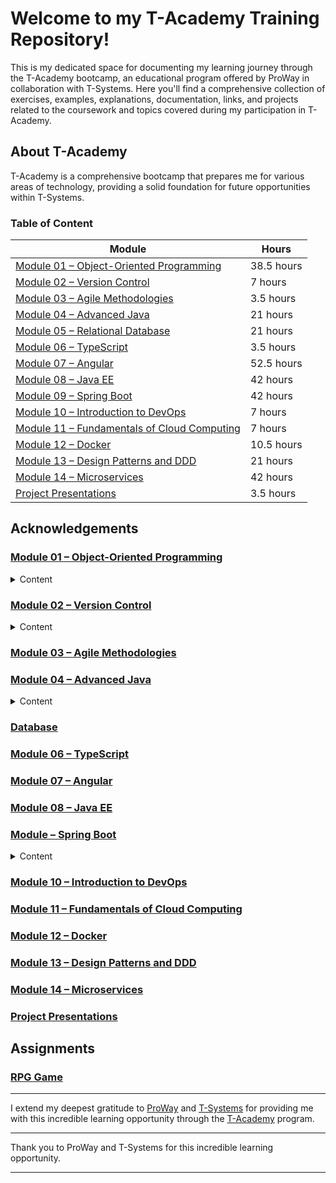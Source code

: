 # Welcome to my T-Academy Training Repository!

This is my dedicated space for documenting my learning journey through the T-Academy bootcamp, an educational program offered by ProWay in collaboration with T-Systems. Here you'll find a comprehensive collection of exercises, examples, explanations, documentation, links, and projects related to the coursework and topics covered during my participation in T-Academy.

## About T-Academy

T-Academy is a comprehensive bootcamp that prepares me for various areas of technology, providing a solid foundation for future opportunities within T-Systems.

### Table of Content
| Module                                                    | Hours                                         |
|-----------------------------------------------------------|-----------------------------------------------|
| [Module 01 – Object-Oriented Programming](#module-01)     | 38.5 hours                                    |
| [Module 02 – Version Control](#module-02)                 | 7 hours                                       |
| [Module 03 – Agile Methodologies](#module-03)             | 3.5 hours                                     |
| [Module 04 – Advanced Java](#module-04)                   | 21 hours                                      |
| [Module 05 – Relational Database](#module-05)             | 21 hours                                      |
| [Module 06 – TypeScript](#module-06)                      | 3.5 hours                                     |
| [Module 07 – Angular](#module-07)                         | 52.5 hours                                    |
| [Module 08 – Java EE](#module-08)                         | 42 hours                                      |
| [Module 09 – Spring Boot](#module-09)                     | 42 hours                                      |
| [Module 10 – Introduction to DevOps](#module-10)          | 7 hours                                       |
| [Module 11 – Fundamentals of Cloud Computing](#module-11) | 7 hours                                       |
| [Module 12 – Docker](#module-12)                          | 10.5 hours                                    |
| [Module 13 – Design Patterns and DDD](#module-13)         | 21 hours                                      |
| [Module 14 – Microservices](#module-14)                   | 42 hours                                      |
| [Project Presentations](#project-presentations)           | 3.5 hours                                     |

## Acknowledgements

### <a href="https://github.com/thealexcesar/T-Academy/tree/main/java/src/oop" id="module-01">Module 01 – Object-Oriented Programming</a></h3>

<details><summary>Content</summary>

- [X] Programming Paradigms
  <details>

    - Procedural Programming: Focuses on procedures or routines.
    - Object-Oriented Programming (OOP): Focuses on objects that contain data and methods.

  </details>

- [X] Class diagrams
  <details>
  <summary>Details</summary>

    - Classes: Represented by rectangles with three compartments (name, attributes, methods).
    - Relationships:
        - Association: A "uses-a" relationship.
        - Aggregation: A "has-a" relationship, parts can exist independently.
        - Composition: A "contains-a" relationship, parts cannot exist independently.
  </details>

- [X] Abstraction
  <details>
  <summary>Details</summary>

    - Concept: Hiding complex implementation details and showing only the essential features of an object.
  </details>

- [X] Classes
  <details>
  <summary>Details</summary>

    - Concept: Blueprint for objects. Defines the data and behavior that objects can have.
  </details>

- [X] Objects
  <details>
  <summary>Details</summary>

    - Instance: A unique occurrence of a class. Has its own set of data and methods.
  </details>

- [X] Encapsulation
  <details>
  <summary>Details</summary>

    - Concept: Bundling the data (attributes) and methods (functions) that operate on the data into a single unit (class).
  </details>

- [X] Inheritance
  <details>
  <summary>Details</summary>

    - Concept: Mechanism where a new class (derived or child class) is created from an existing class (base or parent class).
  </details>

- [X] Polymorphism
  <details>
  <summary>Details</summary>

    - Concept: Ability of an object to take on many forms. Allows methods to be defined in multiple ways.
  </details>

- [X] ENUM
  <details>
  <summary>Details</summary>

    - Concept: Special class that represents a group of constants (unchangeable variables).
  </details>

- [X] Interfaces
  <details>
  <summary>Details</summary>

    - Concept: Blueprint of a class. Specifies a set of methods that a class must implement.
  </details>

- [X] OOP Concepts
  <details>
  <summary>Details</summary>

    - Coupling: Degree of dependency between classes or modules.
    - Cohesion: Degree to which elements inside a module belong together.
    - Association: Relationship between classes where one class uses the functionalities of another.
    - Aggregation: "Has-a" relationship where one class contains references to another class.
    - Composition: "Contains-a" relationship where one class contains objects of another class.
  </details>

- [X] SOLID Principles
  <details>
  <summary>Details</summary>

    - Single Responsibility Principle (SRP): A class should have only one reason to change.
    - Open/Closed Principle (OCP): Software entities (classes, modules, functions) should be open for extension, but closed for modification.
    - Liskov Substitution Principle (LSP): Objects of a superclass should be replaceable with objects of its subclasses without affecting the functionality.
    - Interface Segregation Principle (ISP): Clients should not be forced to depend on interfaces they do not use.
    - Dependency Inversion Principle (DIP): High-level modules should not depend on low-level modules. Both should depend on abstractions.
  </details>

</details>

### [Module 02 – Version Control](#module-02)

<details><summary>Content</summary>

- [X] Git
  <details>
  <summary>Details</summary>

    - Installation and Configuration of Git
    - Repository Creation
    - Basic Commands
        - git init
        - git add
        - git commit
        - git status
        - git diff
        - git reset
        - git log
    - Branches and Workflow
        - Branch Creation
        - Branch Merging
        - Conflict Resolution
        - Git Flow
    - Advanced Commands
        - git rebase
        - git cherry-pick
        - git reset
        - git bisect
    - Hooks
    - Ignoring Files and Directories
    - Working with Submodules
  </details>

- [X] GitHub
  <details>
  <summary>Details</summary>

    - What is GitHub
    - Account Creation
    - SSH Key Configuration
    - Remote Repository Creation
    - Repository Cloning
    - Linking Local Repository to Remote
    - Monorepo vs Multi-repo
    - Team Collaboration
        - Collaboration on Projects with GitHub
        - Issues
        - Pull Requests and Code Review
        - Team Conflict Resolution
        - Protected Branches
    - GitHub Flow
    - GitHub Projects
    - GitHub Organizations
    - Template Repositories
  </details>

</details>


### [Module 03 – Agile Methodologies](#module-03---agile-methodologies)
[//]: # (TODO)

### <a href="#module-04" id="module-04">Module 04 – Advanced Java</a>

<details><summary>Content</summary>

- [X] Collections
  <details>
  <summary>Details</summary>
    
    - Framework for storing and manipulating groups of objects.
  </details>

- [X] Lambda Functions
  <details>
  <summary>Details</summary>
    
    - Feature for creating anonymous functions and implementing functional interfaces.
  </details>

- [X] Annotations
  <details>
  <summary>Details</summary>
    - Metadata added to Java code to provide data about the program.
  </details>

- [X] Generics
  <details>
  <summary>Details</summary>
    - Feature for defining classes, interfaces, and methods with type parameters.
  </details>

- [X] Working with Dates
  <details>
  <summary>Details</summary>
    - Handling date and time using `java.time` package.
  </details>

- [X] Exceptions and Error Handling
  <details>
  <summary>Details</summary>
    - Techniques for handling runtime errors and defining custom exceptions.
  </details>

- [X] Functional Programming and Lambda Expressions
  <details>
  <summary>Details</summary>
    - Concepts and techniques for functional programming using lambda expressions.
  </details>

- [X] Threads
  <details>
  <summary>Details</summary>

    - **Parallel Programming**
      <details>
      <summary>Details</summary>
        - Technique for performing multiple tasks simultaneously.
      </details>

    - **Concurrent Programming**
      <details>
      <summary>Details</summary>
        - Technique for managing multiple tasks that may interact with each other.
      </details>

  </details>

</details>

### <a href="https://github.com/thealexcesar/database">Database</a>

### [Module 06 – TypeScript](#module-06---typescript)

[//]: # (TODO)
### [Module 07 – Angular](#module-07---angular)

[//]: # (TODO)
### [Module 08 – Java EE](#module-08---java-ee)

[//]: # (TODO)

### <a href="https://github.com/thealexcesar/T-Academy/tree/main/spring-boot" id="module-09">Module – Spring Boot</a>

<details><summary>Content</summary>

- [ ] Environment Setup
  <details>
  <summary>Details</summary>

    - Concept: The process of preparing your development environment to build and run Spring Boot applications.
    - Steps: Install Java, set up IDE (e.g., IntelliJ IDEA), and configure necessary plugins.
  </details>

- [ ] Maven
  <details>
  <summary>Details</summary>

    - Concept: A build automation tool used for Java projects, which simplifies the build process.
    - Features: Dependency management, project configuration, and build lifecycle management.
  </details>

- [ ] Spring Initializr
  <details>
  <summary>Details</summary>

    - Concept: A web-based tool provided by Spring to quickly bootstrap a new Spring Boot project.
    - Usage: Select dependencies, generate project, and download the ready-to-use project structure.
  </details>

- [ ] Understanding Project Structure
  <details>
  <summary>Details</summary>

    - Concept: Comprehending the orfganization of files and directories in a Spring Boot project.
    - Components: `src/main/java`, `src/main/resources`, `src/test/java`, application properties.
  </details>

- [ ] DevTools
  <details>
  <summary>Details</summary>

    - Concept: A Spring Boot module that provides tools for improving the development experience.
    - Features: Automatic restart, live reload, and configurations for better development workflow.
  </details>

- [ ] Spring Data
  <details>
  <summary>Details</summary>

    - Concept: A module of Spring that simplifies database access and integrates with various data storage technologies.
    - Features: Repositories, query methods, and data access abstractions.
  </details>

- [ ] Models
  <details>
  <summary>Details</summary>

    - Concept: Java classes that represent the structure of data in your application.
    - Usage: Define fields, getters, setters, and any necessary annotations (e.g., `@Entity`).
  </details>

- [ ] Repositories
  <details>
  <summary>Details</summary>

    - Concept: Interfaces that provide CRUD operations for your entities.
    - Usage: Extend `JpaRepository`, `CrudRepository`, or other Spring Data interfaces.
  </details>

- [ ] Services
  <details>
  <summary>Details</summary>

    - Concept: Classes that contain business logic and interact with repositories.
    - Usage: Annotate with `@Service` and implement methods to process data and handle business rules.
  </details>

- [ ] Controllers
  <details>
  <summary>Details</summary>

    - Concept: Classes that handle HTTP requests and map them to service methods.
    - Usage: Annotate with `@RestController`, define request mappings, and return responses.
  </details>

- [ ] Bean Validation
  <details>
  <summary>Details</summary>

    - Concept: Ensuring the correctness of data before processing it.
    - Usage: Use `javax.validation` annotations like `@NotNull`, `@Size`, `@Email` in your models.
  </details>

- [ ] Spring Cache
  <details>
  <summary>Details</summary>

    - Concept: A mechanism to improve performance by storing frequently accessed data in memory.
    - Usage: Enable caching with `@EnableCaching` and use `@Cacheable`, `@CacheEvict` annotations.
  </details>

- [ ] Spring Security
  <details>
  <summary>Details</summary>

    - Concept: A framework for securing Spring applications.
    - Features: Authentication, authorization, and security configuration.
  </details>

- [ ] Test-Driven Development (TDD)
  <details>
  <summary>Details</summary>

    - Concept: A software development approach where tests are written before the code they are testing.
    - Benefits: Ensures code quality, prevents bugs, and promotes good design practices.
  </details>

    - JUnit
      <details>
      <summary>Details</summary>

        - Concept: A framework for writing and running tests in Java.
        - Features: Annotations like `@Test`, assertion methods, and test runners.
      </details>

    - Mockito
      <details>
      <summary>Details</summary>

        - Concept: A framework for creating mock objects in unit tests.
        - Usage: Mock dependencies, define behavior, and verify interactions.
      </details>

    - Unit Tests
      <details>
      <summary>Details</summary>

        - Concept: Tests that verify the functionality of a specific section of code, usually a method.
        - Benefits: Isolate code for testing, ensure correctness, and facilitate refactoring.
      </details>

- [ ] Documenting the API with Swagger
  <details>
  <summary>Details</summary>

    - Concept: A tool for generating interactive API documentation.
    - Usage: Integrate `springfox-swagger2` and `springfox-swagger-ui` to generate and view API docs.
  </details>

- [ ] Building the Application
  </details>

[//]: # (TODO)
### [Module 10 – Introduction to DevOps](#module-10---introduction-to-devops)

[//]: # (TODO)
### [Module 11 – Fundamentals of Cloud Computing](#module-11---fundamentals-of-cloud-computing)

[//]: # (TODO)
### [Module 12 – Docker](#module-12---docker)

[//]: # (TODO)
### [Module 13 – Design Patterns and DDD](#module-13---design-patterns-and-ddd)

[//]: # (TODO)
### [Module 14 – Microservices](#module-14---microservices)

[//]: # (TODO)
### [Project Presentations](#project-presentations)

[//]: # (TODO)
## Assignments

### [RPG Game](https://github.com/thealexcesar/T-Academy/tree/main/src/assignments)

---

I extend my deepest gratitude to [ProWay](https://www.proway.com.br) and [T-Systems](https://www.t-systems.com) for providing me with this incredible learning opportunity through the
[T-Academy]([https://www.t-academy.com](https://www.proway.com.br/blog/t-academy-uma-jornada-para-moldar-o-futuro-digital-com-a-t-systems-e-ready-proway)) program.

---

Thank you to ProWay and T-Systems for this incredible learning opportunity.

---
